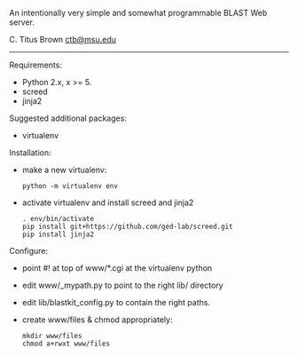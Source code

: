 An intentionally very simple and somewhat programmable BLAST Web server.

C. Titus Brown
ctb@msu.edu

----

Requirements:

 - Python 2.x, x >= 5.
 - screed
 - jinja2

Suggested additional packages:

 - virtualenv

Installation:

 - make a new virtualenv:

       python -m virtualenv env

 - activate virtualenv and install screed and jinja2

       . env/bin/activate
       pip install git+https://github.com/ged-lab/screed.git
       pip install jinja2

Configure:

 - point #! at top of www/*.cgi at the virtualenv python

 - edit www/_mypath.py to point to the right lib/ directory

 - edit lib/blastkit_config.py to contain the right paths.

 - create www/files & chmod appropriately:

       mkdir www/files
       chmod a+rwxt www/files
